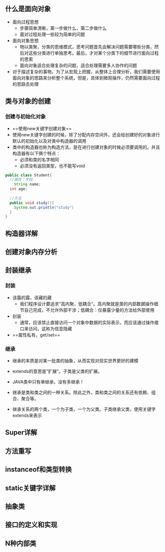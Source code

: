 ## 什么是面向对象

* 面向过程思想
  * 步骤简单清晰，第一步做什么，第二步做什么
  * 面对过程处理一些较为简单的问题
* 面向对象思想
  * 物以类聚，分类的思维模式，思考问题首先会解决问题需要哪些分类，然后对这些分类进行单独思考。最后，才对某个分类下的细节进行面向过程的思索
  * 面向对象适合处理复杂的问题，适合处理需要多人协作的问题
* 对于描述复杂的事物，为了从宏观上把握，从整体上合理分析，我们需要使用面向对象的思路来分析整个系统，但是，具体到微观操作，仍然需要面向过程的思路去处理

## 类与对象的创建

### 创建与初始化对象

* ==使用new关键字创建对象==
* 使用new关键字创建的时候，除了分配内存空间外，还会给创建好的对象进行默认的初始化以及对类中构造器的调用
* 类中的构造器也称为构造方法，是在进行创建对象的时候必须要调用的。并且构造器有以下俩个特点：
  * 必须和类的名字相同
  * 必须没有返回类型，也不能写void

```java
public class Student{
  //属性：字段
	String name;
  int age;
  
  //方法
  public void study(){
    System.out.println("study")
  }
}
```



## 构造器详解



## 创建对象内存分析

## 封装继承

### 封装

* 该露的露，该藏的藏
  * 我们程序设计要追求“高内聚，低耦合“。高内聚就是类的内部数据操作细节自己完成，不允许外部干涉；低耦合：仅暴露少量的方法给外部使用
* 封装
  * 通常，应该禁止直接访问一个对象中数据的实际表示，而应该通过操作接口来访问，这称为信息隐藏
* ==属性私有，get/set==



### 继承

* 继承的本质是对某一批类的抽象，从而实现对现实世界更好的建模

* extends的意思是”扩展“。子类是父类的扩展。

* JAVA类中只有单继承，没有多继承！

* 继承是类和类之间的一种关系。除此之外，类和类之间的关系还有依赖、组合、聚合等。

* 继承关系的两个类，一个为子类，一个为父类。子类继承父类，使用关键字extends来表示

  

## Super详解



## 方法重写

## instanceof和类型转换

## static关键字详解

## 抽象类

## 接口的定义和实现

## N种内部类

